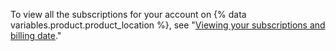 To view all the subscriptions for your account on {% data variables.product.product_location %}, see "[Viewing your subscriptions and billing date](/articles/viewing-your-subscriptions-and-billing-date)."
